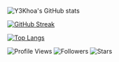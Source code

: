 
<!-- GitHub stats -->

![Y3Khoa's GitHub stats](https://github-readme-stats.vercel.app/api?username=Y3Khoa&show_icons=true&theme=tokyonight)

<!-- GitHub streak -->

[![GitHub Streak](https://streak-stats.demolab.com/?user=Y3Khoa&theme=tokyonight)](https://git.io/streak-stats)


<!-- Top languages -->

[![Top Langs](https://github-readme-stats.vercel.app/api/top-langs/?username=Y3Khoa&layout=compact&theme=tokyonight)](https://github.com/Y3Khoa)

<!-- Social badges -->

![Profile Views](https://komarev.com/ghpvc/?username=Y3Khoa&color=blueviolet)
![Followers](https://img.shields.io/github/followers/Y3Khoa?style=social)
![Stars](https://img.shields.io/github/stars/Y3Khoa?style=social)
